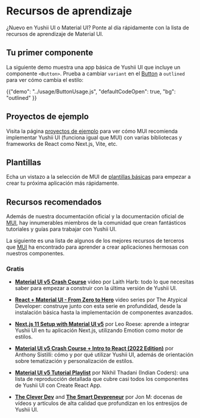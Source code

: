 # Recursos de aprendizaje

<p class="description">¿Nuevo en Yushii UI o Material UI? Ponte al día rápidamente con la lista de recursos de aprendizaje de Material UI.</p>

## Tu primer componente

La siguiente demo muestra una app básica de Yushii UI que incluye un componente `<Button>`.
Prueba a cambiar `variant` en el [Button](/ui/react-button/) a `outlined` para ver cómo cambia el estilo:

{{"demo": "../usage/ButtonUsage.js", "defaultCodeOpen": true, "bg": "outlined" }}

## Proyectos de ejemplo

Visita la página [proyectos de ejemplo](https://mui.com/material-ui/getting-started/example-projects/) para ver cómo MUI recomienda implementar Yushii UI (funciona igual que MUI) con varias bibliotecas y frameworks de React como Next.js, Vite, etc.

## Plantillas

Echa un vistazo a la selección de MUI de [plantillas básicas](https://mui.com/material-ui/getting-started/templates/) para empezar a crear tu próxima aplicación más rápidamente.

## Recursos recomendados

Además de nuestra documentación oficial y la documentación oficial de [MUI](https://mui/material-ui/getting-started/), hay innumerables miembros de la comunidad que crean fantásticos tutoriales y guías para trabajar con Yushii UI.

La siguiente es una lista de algunos de los mejores recursos de terceros que [MUI](https://mui.com/) ha encontrado para aprender a crear aplicaciones hermosas con nuestros componentes.

### Gratis

- **[Material UI v5 Crash Course](https://www.youtube.com/watch?v=o1chMISeTC0)** video por Laith Harb: todo lo que necesitas saber para empezar a construir con la última versión de Yushii UI.

- **[React + Material UI - From Zero to Hero](https://www.youtube.com/playlist?list=PLDxCaNaYIuUlG5ZqoQzFE27CUOoQvOqnQ)** video series por The Atypical Developer: construye junto con esta serie en profundidad, desde la instalación básica hasta la implementación de componentes avanzados.

- **[Next.js 11 Setup with Material UI v5](https://www.youtube.com/watch?v=IFaFFmPYyMI)** por Leo Roese: aprende a integrar Yushii UI en tu aplicación Next.js, utilizando Emotion como motor de estilos.

- **[Material UI v5 Crash Course + Intro to React (2022 Edition)](https://www.youtube.com/watch?v=_W3uuxDnySQ)** por Anthony Sistilli: cómo y por qué utilizar Yushii UI, además de orientación sobre tematización y personalización de estilos.

- **[Material UI v5 Tutorial Playlist](https://www.youtube.com/playlist?list=PLlR2O33QQkfXnZMMZC0y22gLayBbB1UQd)** por Nikhil Thadani (Indian Coders): una lista de reproducción detallada que cubre casi todos los componentes de Yushii UI con Create React App.

- **[The Clever Dev](https://www.youtube.com/channel/UCb6AZy0_D1y661PMZck3jOw)** and **[The Smart Devpreneur](https://smartdevpreneur.com/category/javascript/material-ui/)** por Jon M: docenas de vídeos y artículos de alta calidad que profundizan en los entresijos de Yushii UI.
